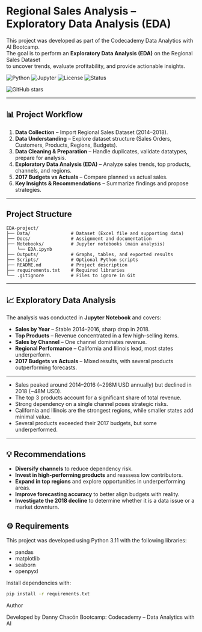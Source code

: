 # Regional Sales Analysis – Exploratory Data Analysis (EDA)

This project was developed as part of the Codecademy Data Analytics with AI Bootcamp.  
The goal is to perform an **Exploratory Data Analysis (EDA)** on the Regional Sales Dataset  
to uncover trends, evaluate profitability, and provide actionable insights.

![Python](https://img.shields.io/badge/Python-3.11-blue.svg)
![Jupyter](https://img.shields.io/badge/Jupyter-Notebook-orange.svg)
![License](https://img.shields.io/badge/License-MIT-green.svg)
![Status](https://img.shields.io/badge/Project%20Status-Completed-brightgreen.svg)

![GitHub stars](https://img.shields.io/github/stars/CodingwDanny/Regional-Sales-EDA?style=social)


---

## 📊 Project Workflow
1. **Data Collection** – Import Regional Sales Dataset (2014–2018).  
2. **Data Understanding** – Explore dataset structure (Sales Orders, Customers, Products, Regions, Budgets).  
3. **Data Cleaning & Preparation** – Handle duplicates, validate datatypes, prepare for analysis.  
4. **Exploratory Data Analysis (EDA)** – Analyze sales trends, top products, channels, and regions.  
5. **2017 Budgets vs Actuals** – Compare planned vs actual sales.  
6. **Key Insights & Recommendations** – Summarize findings and propose strategies.  

---

## Project Structure

```
EDA-project/
├── Data/               # Dataset (Excel file and supporting data)
├── Docs/               # Assignment and documentation
├── Notebooks/          # Jupyter notebooks (main analysis)
│   └── EDA.ipynb
├── Outputs/            # Graphs, tables, and exported results
├── Scripts/            # Optional Python scripts
├── README.md           # Project description
├── requirements.txt    # Required libraries
└── .gitignore          # Files to ignore in Git
```


---

## 📈 Exploratory Data Analysis

The analysis was conducted in **Jupyter Notebook** and covers:  
- **Sales by Year** – Stable 2014–2016, sharp drop in 2018.  
- **Top Products** – Revenue concentrated in a few high-selling items.  
- **Sales by Channel** – One channel dominates revenue.  
- **Regional Performance** – California and Illinois lead, most states underperform.  
- **2017 Budgets vs Actuals** – Mixed results, with several products outperforming forecasts.

---

- Sales peaked around 2014–2016 (~298M USD annually) but declined in 2018 (~48M USD).  
- The top 3 products account for a significant share of total revenue.  
- Strong dependency on a single channel poses strategic risks.  
- California and Illinois are the strongest regions, while smaller states add minimal value.  
- Several products exceeded their 2017 budgets, but some underperformed.  

---

## 💡 Recommendations
- **Diversify channels** to reduce dependency risk.  
- **Invest in high-performing products** and reassess low contributors.  
- **Expand in top regions** and explore opportunities in underperforming areas.  
- **Improve forecasting accuracy** to better align budgets with reality.  
- **Investigate the 2018 decline** to determine whether it is a data issue or a market downturn.  


## ⚙️ Requirements
This project was developed using Python 3.11 with the following libraries:
- pandas  
- matplotlib  
- seaborn  
- openpyxl  

Install dependencies with:
```bash
pip install -r requirements.txt
```

Author

Developed by Danny Chacón
Bootcamp: Codecademy – Data Analytics with AI 